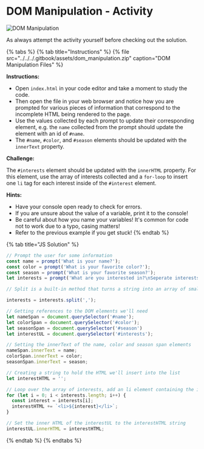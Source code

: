 # DOM Manipulation - Activity

![DOM Manipulation](../../../.gitbook/assets/image%20%2896%29.png)

As always attempt the activity yourself before checking out the solution. 

{% tabs %}
{% tab title="Instructions" %}
{% file src="../../../.gitbook/assets/dom\_manipulation.zip" caption="DOM Manipulation Files" %}

**Instructions:**

* Open `index.html` in your code editor and take a moment to study the code.
* Then open the file in your web browser and notice how you are prompted for various pieces of information that correspond to the incomplete HTML being rendered to the page.
* Use the values collected by each prompt to update their corresponding element, e.g. the `name` collected from the prompt should update the element with an id of `#name`.
* The `#name`, `#color`, and `#season` elements should be updated with the `innerText` property.

**Challenge:**

The `#interests` element should be updated with the `innerHTML` property. For this element, use the array of interests collected and a `for-loop` to insert one `li` tag for each interest inside of the `#interest` element.

**Hints:**

* Have your console open ready to check for errors.
* If you are unsure about the value of a variable, print it to the console!
* Be careful about how you name your variables! It's common for code not to work due to a typo, casing matters!
* Refer to the previous example if you get stuck!
{% endtab %}

{% tab title="JS Solution" %}
```javascript
// Prompt the user for some information
const name = prompt('What is your name?');
const color = prompt('What is your favorite color?');
const season = prompt('What is your favorite season?');
let interests = prompt('What are you interested in?\nSeperate interests with a comma.\ne.g. hiking, fishing golf, etc.');

// Split is a built-in method that turns a string into an array of smaller strings, splitting them by a specified seperator (', in this case')

interests = interests.split(',');

// Getting references to the DOM elements we'll need
let nameSpan = document.querySelector('#name');
let colorSpan = document.querySelector('#color');
let seasonSpan = document.querySelector('#season')
let interestUL = document.querySelector('#interests');

// Setting the innerText of the name, color and season span elements
nameSpan.innerText = name;
colorSpan.innerText = color;
seasonSpan.innerText = season;

// Creating a string to hold the HTML we'll insert into the list
let interestHTML = '';

// Loop over the array of interests, add an li element containing the interest to the interestHTML string
for (let i = 0; i < interests.length; i++) {
  const interest = interests[i];
  interestHTML += `<li>${interest}</li>`;
}

// Set the inner HTML of the interestUL to the interestHTML string
interestUL.innerHTML = interestHTML;

```
{% endtab %}
{% endtabs %}

